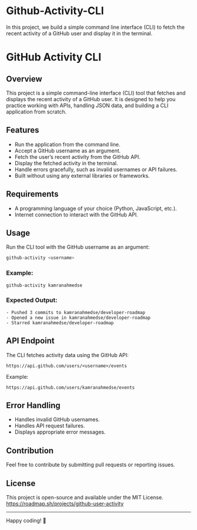 # Github-Activity-CLI
In this project, we build a simple command line interface (CLI) to fetch the recent activity of a GitHub user and display it in the terminal. 
# GitHub Activity CLI

## Overview
This project is a simple command-line interface (CLI) tool that fetches and displays the recent activity of a GitHub user. It is designed to help you practice working with APIs, handling JSON data, and building a CLI application from scratch.

## Features
- Run the application from the command line.
- Accept a GitHub username as an argument.
- Fetch the user’s recent activity from the GitHub API.
- Display the fetched activity in the terminal.
- Handle errors gracefully, such as invalid usernames or API failures.
- Built without using any external libraries or frameworks.

## Requirements
- A programming language of your choice (Python, JavaScript, etc.).
- Internet connection to interact with the GitHub API.

## Usage
Run the CLI tool with the GitHub username as an argument:
```sh
github-activity <username>
```

### Example:
```sh
github-activity kamranahmedse
```

### Expected Output:
```
- Pushed 3 commits to kamranahmedse/developer-roadmap
- Opened a new issue in kamranahmedse/developer-roadmap
- Starred kamranahmedse/developer-roadmap
```

## API Endpoint
The CLI fetches activity data using the GitHub API:
```
https://api.github.com/users/<username>/events
```
Example:
```
https://api.github.com/users/kamranahmedse/events
```

## Error Handling
- Handles invalid GitHub usernames.
- Handles API request failures.
- Displays appropriate error messages.

## Contribution
Feel free to contribute by submitting pull requests or reporting issues.

## License
This project is open-source and available under the MIT License.
https://roadmap.sh/projects/github-user-activity

---

Happy coding! 🚀

